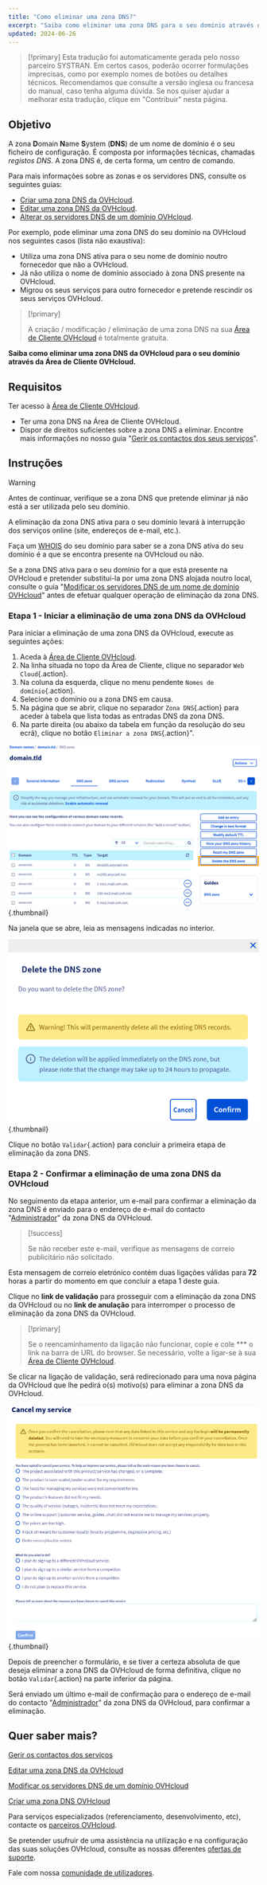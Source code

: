 ```yaml
---
title: "Como eliminar uma zona DNS?"
excerpt: "Saiba como eliminar uma zona DNS para o seu domínio através da Área de Cliente OVHcloud"
updated: 2024-06-26
---
```


> [!primary]
> Esta tradução foi automaticamente gerada pelo nosso parceiro SYSTRAN. Em certos casos, poderão ocorrer formulações imprecisas, como por exemplo nomes de botões ou detalhes técnicos. Recomendamos que consulte a versão inglesa ou francesa do manual, caso tenha alguma dúvida. Se nos quiser ajudar a melhorar esta tradução, clique em "Contribuir" nesta página.
>

## Objetivo

A zona **D**omain **N**ame **S**ystem (**DNS**) de um nome de domínio é o seu ficheiro de configuração. É composta por informações técnicas, chamadas *registos DNS*. A zona DNS é, de certa forma, um centro de comando.

Para mais informações sobre as zonas e os servidores DNS, consulte os seguintes guias: 

- [Criar uma zona DNS da OVHcloud](/pages/web_cloud/domains/dns_zone_create).
- [Editar uma zona DNS da OVHcloud](/pages/web_cloud/domains/dns_zone_edit).
- [Alterar os servidores DNS de um domínio OVHcloud](/pages/web_cloud/domains/dns_server_edit).

Por exemplo, pode eliminar uma zona DNS do seu domínio na OVHcloud nos seguintes casos (lista não exaustiva):

- Utiliza uma zona DNS ativa para o seu nome de domínio noutro fornecedor que não a OVHcloud.
- Já não utiliza o nome de domínio associado à zona DNS presente na OVHcloud.
- Migrou os seus serviços para outro fornecedor e pretende rescindir os seus serviços OVHcloud.

> [!primary]
>
> A criação / modificação / eliminação de uma zona DNS na sua [Área de Cliente OVHcloud](/links/manager) é totalmente gratuita.
>

**Saiba como eliminar uma zona DNS da OVHcloud para o seu domínio através da Área de Cliente OVHcloud.**

## Requisitos

Ter acesso à [Área de Cliente OVHcloud](/links/manager).
- Ter uma zona DNS na Área de Cliente OVHcloud.
- Dispor de direitos suficientes sobre a zona DNS a eliminar. Encontre mais informações no nosso guia "[Gerir os contactos dos seus serviços](/pages/account_and_service_management/account_information/managing_contacts)".

## Instruções

> [!warning]
>
> Antes de continuar, verifique se a zona DNS que pretende eliminar já não está a ser utilizada pelo seu domínio.
>
> A eliminação da zona DNS ativa para o seu domínio levará à interrupção dos serviços online (site, endereços de e-mail, etc.).
>
> Faça um [WHOIS](/links/web/domains-whois) do seu domínio para saber se a zona DNS ativa do seu domínio é a que se encontra presente na OVHcloud ou não.
>
> Se a zona DNS ativa para o seu domínio for a que está presente na OVHcloud e pretender substituí-la por uma zona DNS alojada noutro local, consulte o guia "[Modificar os servidores DNS de um nome de domínio OVHcloud](/pages/web_cloud/domains/dns_server_edit)" antes de efetuar qualquer operação de eliminação da zona DNS.
>

### Etapa 1 - Iniciar a eliminação de uma zona DNS da OVHcloud

Para iniciar a eliminação de uma zona DNS da OVHcloud, execute as seguintes ações: 

1. Aceda à [Área de Cliente OVHcloud](/links/manager).
2. Na linha situada no topo da Área de Cliente, clique no separador `Web Cloud`{.action}.
3. Na coluna da esquerda, clique no menu pendente `Nomes de domínio`{.action}.
4. Selecione o domínio ou a zona DNS em causa.
5. Na página que se abrir, clique no separador `Zona DNS`{.action} para aceder à tabela que lista todas as entradas DNS da zona DNS.
6. Na parte direita (ou abaixo da tabela em função da resolução do seu ecrã), clique no botão `Eliminar a zona DNS`{.action}".

![delete the DNS zone](images/delete-the-dns-zone.png){.thumbnail}

Na janela que se abre, leia as mensagens indicadas no interior.

![delete the DNS zone validation](images/delete-the-dns-zone-confirmation.png){.thumbnail}

Clique no botão `Validar`{.action} para concluir a primeira etapa de eliminação da zona DNS.

### Etapa 2 - Confirmar a eliminação de uma zona DNS da OVHcloud

No seguimento da etapa anterior, um e-mail para confirmar a eliminação da zona DNS é enviado para o endereço de e-mail do contacto "[Administrador](/pages/account_and_service_management/account_information/managing_contacts)" da zona DNS da OVHcloud.

> [!success]
>
> Se não receber este e-mail, verifique as mensagens de correio publicitário não solicitado.
>

Esta mensagem de correio eletrónico contém duas ligações válidas para **72** horas a partir do momento em que concluir a etapa 1 deste guia.

Clique no **link de validação** para prosseguir com a eliminação da zona DNS da OVHcloud ou no **link de anulação** para interromper o processo de eliminação da zona DNS da OVHcloud.

> [!primary]
>
> Se o reencaminhamento da ligação não funcionar, copie e cole *** o link na barra de URL do browser. Se necessário, volte a ligar-se à sua [Área de Cliente OVHcloud](/links/manager).
>

Se clicar na ligação de validação, será redirecionado para uma nova página da OVHcloud que lhe pedirá o(s) motivo(s) para eliminar a zona DNS da OVHcloud.

![cancel the service](images/cancel-my-service.png){.thumbnail}

Depois de preencher o formulário, e se tiver a certeza absoluta de que deseja eliminar a zona DNS da OVHcloud de forma definitiva, clique no botão `Validar`{.action} na parte inferior da página.

Será enviado um último e-mail de confirmação para o endereço de e-mail do contacto "[Administrador](/pages/account_and_service_management/account_information/managing_contacts)" da zona DNS da OVHcloud, para confirmar a eliminação.

## Quer saber mais?

[Gerir os contactos dos serviços](/pages/account_and_service_management/account_information/managing_contacts)

[Editar uma zona DNS da OVHcloud](/pages/web_cloud/domains/dns_zone_edit)

[Modificar os servidores DNS de um domínio OVHcloud](/pages/web_cloud/domains/dns_server_edit)

[Criar uma zona DNS OVHcloud](/pages/web_cloud/domains/dns_zone_create)
 
Para serviços especializados (referenciamento, desenvolvimento, etc), contacte os [parceiros OVHcloud](/links/partner).
 
Se pretender usufruir de uma assistência na utilização e na configuração das suas soluções OVHcloud, consulte as nossas diferentes [ofertas de suporte](/links/support).
 
Fale com nossa [comunidade de utilizadores](/links/community).